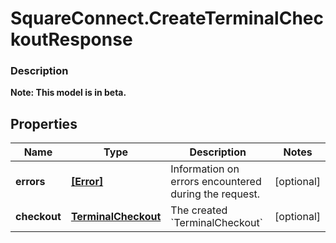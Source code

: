 # SquareConnect.CreateTerminalCheckoutResponse

### Description
**Note: This model is in beta.**



## Properties
Name | Type | Description | Notes
------------ | ------------- | ------------- | -------------
**errors** | [**[Error]**](Error.md) | Information on errors encountered during the request. | [optional] 
**checkout** | [**TerminalCheckout**](TerminalCheckout.md) | The created &#x60;TerminalCheckout&#x60; | [optional] 


